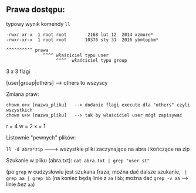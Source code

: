 ## Prawa dostępu:
typowy wynik komendy `ll`

```
-rwxr-xr-x  1 root root        2168 lut 12  2014 xzmore*
-rwxr-xr-x  1 root root       10376 sty 31  2016 ybmtopbm*

^^^^^^^^^^ prawa
              ^^^^ właściciel typu user
                   ^^^^  właściciel typu group
```

3 x 3 flagi

[user|group|others]   --> others to wszyscy
                   

Zmiana praw:
```
chown o+x [nazwa_pliku]   --> dodanie flagi execute dla "others" czyli wszystkich
chown u+w [nazwa_pliku]   --> tak by właściciel user mógł zapisywać
```

r = 4
w = 2
x = 1

Listownie "pewnych" plików:

`ll -d abra*zip`   ---> wszystkie pliki zaczynające na abra i kończące na zip

Szukanie w pliku (abra.txt):
`cat abra.txt | grep "user st" `

(po `grep` w cudzysłowiu jest szukana fraza; można dać dalsze szukanie, ` | grep aa | grep bb` (na koniec będą linie z `aa` i `bb`; można dać `grep -v aa` --> linie _bez_ `aa`)
                   
